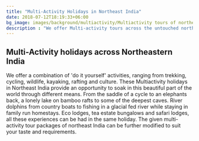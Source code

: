 ```yaml
---
title: "Multi-Activity Holidays in Northeast India"
date: 2018-07-12T18:19:33+06:00
bg_image: images/background/multiactivity/Multiactivity tours of northeast india main.jpg
description : "We offer Multi-activity tours across the untouched northeastern states of India. These tours are a combination of various activities, such as cycling, hiking, rafting, etc.."
---
```


## Multi-Activity holidays across Northeastern India

We offer a combination of 'do it yourself' activities, ranging from trekking, cycling, wildlife, kayaking, rafting and culture. These Multiactivity holidays in Northeast India provide an opportunity to soak in this beautiful part of the world through different means. From the saddle of a cycle to an elephants back, a lonely lake on bamboo rafts to some of the deepest caves. River dolphins from country boats to fishing in a glacial fed river while staying in family run homestays. Eco lodges, tea estate bungalows and safari lodges, all these experiences can be had in the same holiday. The given multi-activity tour packages of northeast India can be further modified to suit your taste and requirements.